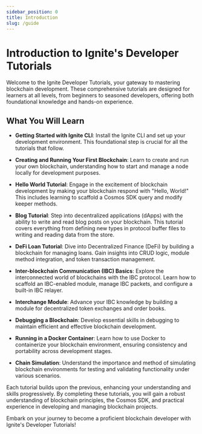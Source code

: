 ```yaml
---
sidebar_position: 0
title: Introduction
slug: /guide
---
```


# Introduction to Ignite's Developer Tutorials

Welcome to the Ignite Developer Tutorials, your gateway to mastering blockchain development. These comprehensive tutorials are designed for learners at all levels, from beginners to seasoned developers, offering both foundational knowledge and hands-on experience.

## What You Will Learn

- **Getting Started with Ignite CLI**: Install the Ignite CLI and set up your development environment. This foundational step is crucial for all the tutorials that follow.

- **Creating and Running Your First Blockchain**: Learn to create and run your own blockchain, understanding how to start and manage a node locally for development purposes.

- **Hello World Tutorial**: Engage in the excitement of blockchain development by making your blockchain respond with "Hello, World!" This includes learning to scaffold a Cosmos SDK query and modify keeper methods.

- **Blog Tutorial**: Step into decentralized applications (dApps) with the ability to write and read blog posts on your blockchain. This tutorial covers everything from defining new types in protocol buffer files to writing and reading data from the store.

- **DeFi Loan Tutorial**: Dive into Decentralized Finance (DeFi) by building a blockchain for managing loans. Gain insights into CRUD logic, module method integration, and token transaction management.

- **Inter-blockchain Communication (IBC) Basics**: Explore the interconnected world of blockchains with the IBC protocol. Learn how to scaffold an IBC-enabled module, manage IBC packets, and configure a built-in IBC relayer.

- **Interchange Module**: Advance your IBC knowledge by building a module for decentralized token exchanges and order books.

- **Debugging a Blockchain**: Develop essential skills in debugging to maintain efficient and effective blockchain development.

- **Running in a Docker Container**: Learn how to use Docker to containerize your blockchain environment, ensuring consistency and portability across development stages.

- **Chain Simulation**: Understand the importance and method of simulating blockchain environments for testing and validating functionality under various scenarios.

Each tutorial builds upon the previous, enhancing your understanding and skills progressively. By completing these tutorials, you will gain a robust understanding of blockchain principles, the Cosmos SDK, and practical experience in developing and managing blockchain projects.

Embark on your journey to become a proficient blockchain developer with Ignite's Developer Tutorials!
